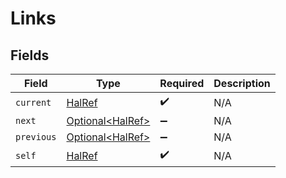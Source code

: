 # Links


## Fields

| Field                                                  | Type                                                   | Required                                               | Description                                            |
| ------------------------------------------------------ | ------------------------------------------------------ | ------------------------------------------------------ | ------------------------------------------------------ |
| `current`                                              | [HalRef](../../models/components/HalRef.md)            | :heavy_check_mark:                                     | N/A                                                    |
| `next`                                                 | [Optional\<HalRef>](../../models/components/HalRef.md) | :heavy_minus_sign:                                     | N/A                                                    |
| `previous`                                             | [Optional\<HalRef>](../../models/components/HalRef.md) | :heavy_minus_sign:                                     | N/A                                                    |
| `self`                                                 | [HalRef](../../models/components/HalRef.md)            | :heavy_check_mark:                                     | N/A                                                    |